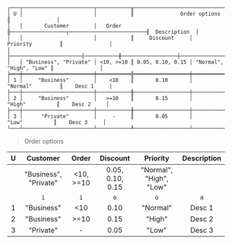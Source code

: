 ```text
┌───┬───────────────────────┬───────────╥────────────────────────────────────────────╥───────────────┐
│ U │                       │           ║               Order options                ║               │
│   │       Customer        │   Order   ╟──────────────────┬─────────────────────────╢  Description  │
│   │                       │           ║     Discount     │        Priority         ║               │
│   ├───────────────────────┼───────────╫──────────────────┼─────────────────────────╫───────────────┤
│   │ "Business", "Private" │ <10, >=10 ║ 0.05, 0.10, 0.15 │ "Normal", "High", "Low" ║               │
╞═══╪═══════════════════════╪═══════════╬══════════════════╪═════════════════════════╬═══════════════╡
│ 1 │     "Business"        │    <10    ║       0.10       │        "Normal"         ║    Desc 1     │
├───┼───────────────────────┼───────────╫──────────────────┼─────────────────────────╫───────────────┤
│ 2 │     "Business"        │   >=10    ║       0.15       │         "High"          ║    Desc 2     │
├───┼───────────────────────┼───────────╫──────────────────┼─────────────────────────╫───────────────┤
│ 3 │      "Private"        │     -     ║       0.05       │          "Low"          ║    Desc 3     │
└───┴───────────────────────┴───────────╨──────────────────┴─────────────────────────╨───────────────┘
```

> Order options

| U |       Customer        |   Order   |     Discount     |        Priority         | Description |
|:-:|:---------------------:|:---------:|:----------------:|:-----------------------:|:-----------:|
|   | "Business", "Private" | <10, >=10 | 0.05, 0.10, 0.15 | "Normal", "High", "Low" |             |
|   |          `i`          |    `i`    |       `o`        |           `o`           |     `a`     |
| 1 |      "Business"       |    <10    |       0.10       |        "Normal"         |   Desc 1    |
| 2 |      "Business"       |   >=10    |       0.15       |         "High"          |   Desc 2    |
| 3 |       "Private"       |     -     |       0.05       |          "Low"          |   Desc 3    |

